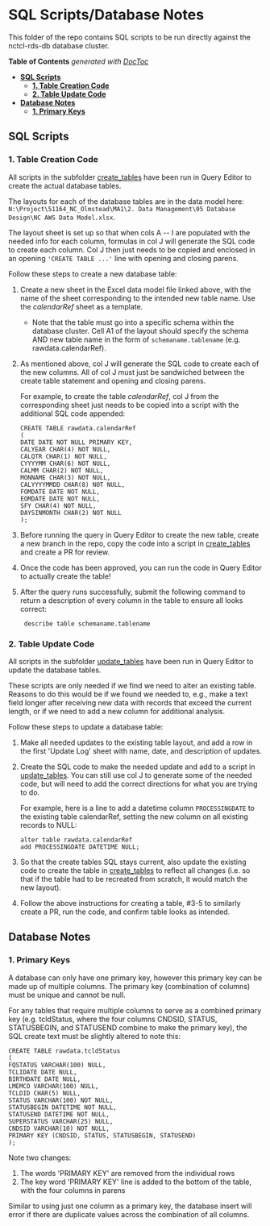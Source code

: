# **SQL Scripts/Database Notes**

This folder of the repo contains SQL scripts to be run directly against the nctcl-rds-db database cluster.

<!-- START doctoc generated TOC please keep comment here to allow auto update -->
<!-- DON'T EDIT THIS SECTION, INSTEAD RE-RUN doctoc TO UPDATE -->
**Table of Contents**  *generated with [DocToc](https://github.com/thlorenz/doctoc)*

- [**SQL Scripts**](#sql-scripts)
  - [**1. Table Creation Code**](#1-table-creation-code)
  - [**2. Table Update Code**](#2-table-update-code)
- [**Database Notes**](#database-notes)
  - [**1. Primary Keys**](#1-primary-keys)

<!-- END doctoc generated TOC please keep comment here to allow auto update -->

## **SQL Scripts**

### **1. Table Creation Code**

All scripts in the subfolder [create_tables](./create_tables) have been run in Query Editor to create the actual database tables.

The layouts for each of the database tables are in the data model here: `N:\Project\51164_NC_Olmstead\MA1\2. Data Management\05 Database Design\NC AWS Data Model.xlsx`.

The layout sheet is set up so that when cols A -- I are populated with the needed info for each column, formulas in col J will generate the SQL code to create each column. Col J then just needs to be copied and enclosed in an opening `'CREATE TABLE ...'` line with opening and closing parens.

Follow these steps to create a new database table:

1. Create a new sheet in the Excel data model file linked above, with the name of the sheet corresponding to the intended new table name. Use the *calendarRef* sheet as a template.
   - Note that the table must go into a specific schema within the database cluster. Cell A1 of the layout should specify the schema AND new table name in the form of `schemaname.tablename` (e.g. rawdata.calendarRef).

2. As mentioned above, col J will generate the SQL code to create each of the new columns. All of col J must just be sandwiched between the create table statement and opening and closing parens.

    For example, to create the table *calendarRef*, col J from the corresponding sheet just needs to be copied into a script with the additional SQL code appended:

    ```
    CREATE TABLE rawdata.calendarRef 
    (
    DATE DATE NOT NULL PRIMARY KEY,
    CALYEAR CHAR(4) NOT NULL,
    CALQTR CHAR(1) NOT NULL,
    CYYYYMM CHAR(6) NOT NULL,
    CALMM CHAR(2) NOT NULL,
    MONNAME CHAR(3) NOT NULL,
    CALYYYYMMDD CHAR(8) NOT NULL,
    FOMDATE DATE NOT NULL,
    EOMDATE DATE NOT NULL,
    SFY CHAR(4) NOT NULL,
    DAYSINMONTH CHAR(2) NOT NULL
    );
    ```

3. Before running the query in Query Editor to create the new table, create a new branch in the repo, copy the code into a script in [create_tables](./create_tables) and create a PR for review.

4. Once the code has been approved, you can run the code in Query Editor to actually create the table!

5. After the query runs successfully, submit the following command to return a description of every column in the table to ensure all looks correct:

   ```
    describe table schemaname.tablename
   ```

### **2. Table Update Code**

All scripts in the subfolder [update_tables](./update_tables) have been run in Query Editor to update the database tables.

These scripts are only needed if we find we need to alter an existing table. Reasons to do this would be if we found we needed to, e.g., make a text field longer after receiving new data with records that exceed the current length, or if we need to add a new column for additional analysis.

Follow these steps to update a database table:

1. Make all needed updates to the existing table layout, and add a row in the first 'Update Log' sheet with name, date, and description of updates.

2. Create the SQL code to make the needed update and add to a script in [update_tables](./update_tables). You can still use col J to generate some of the needed code, but will need to add the correct directions for what you are trying to do.

    For example, here is a line to add a datetime column `PROCESSINGDATE` to the existing table calendarRef, setting the new column on all existing records to NULL:

    ```
    alter table rawdata.calendarRef
    add PROCESSINGDATE DATETIME NULL;
    ```

3. So that the create tables SQL stays current, also update the existing code to create the table in [create_tables](./create_tables) to reflect all changes (i.e. so that if the table had to be recreated from scratch, it would match the new layout).

4. Follow the above instructions for creating a table, #3-5 to similarly create a PR, run the code, and confirm table looks as intended.

## **Database Notes**

### **1. Primary Keys**

A database can only have one primary key, however this primary key can be made up of multiple columns. The primary key (combination of columns) must be unique and cannot be null.

For any tables that require multiple columns to serve as a combined primary key (e.g. tcldStatus, where the four columns CNDSID, STATUS, STATUSBEGIN, and STATUSEND combine to make the primary key), the SQL create text must be slightly altered to note this:

```
CREATE TABLE rawdata.tcldStatus
(
FQSTATUS VARCHAR(100) NULL,
TCLIDATE DATE NULL,
BIRTHDATE DATE NULL,
LMEMCO VARCHAR(100) NULL,
TCLDID CHAR(5) NULL,
STATUS VARCHAR(100) NOT NULL,
STATUSBEGIN DATETIME NOT NULL,
STATUSEND DATETIME NOT NULL,
SUPERSTATUS VARCHAR(25) NULL,
CNDSID VARCHAR(10) NOT NULL,
PRIMARY KEY (CNDSID, STATUS, STATUSBEGIN, STATUSEND)
);
```

Note two changes:
1. The words 'PRIMARY KEY' are removed from the individual rows
2. The key word 'PRIMARY KEY' line is added to the bottom of the table, with the four columns in parens

Similar to using just one column as a primary key, the database insert will error if there are duplicate values across the combination of all columns.
